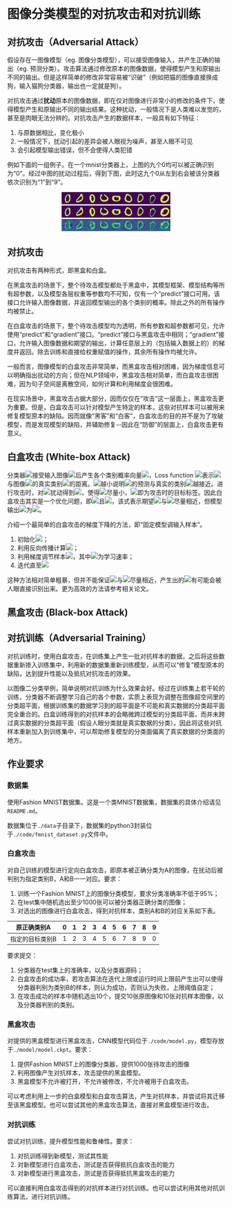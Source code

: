 # 图像分类模型的对抗攻击和对抗训练

## 对抗攻击（Adversarial Attack）

假设存在一图像模型（eg. 图像分类模型），可以接受图像输入，并产生正确的输出（eg. 预测分类）。攻击算法通过修改原本的图像数据，使得模型产生和原输出不同的输出。但是这样简单的修改非常容易被“识破”（例如把猫的图像直接换成狗，输入猫狗分类器，输出也一定就是狗）。

对抗攻击通过**扰动**原本的图像数据，即在仅对图像进行非常小的修改的条件下，使得模型产生和原输出不同的输出结果。这种扰动，一般情况下是人类难以发觉的，甚至是肉眼无法分辨的。对抗攻击产生的数据样本，一般具有如下特征：

1. 与原数据相比，变化极小
2. 一般情况下，扰动引起的差异会被人眼视为噪声，甚至人眼不可见
3. 会引起模型输出错误，但不会使得人类犯错

例如下面的一组例子。在一个mnist分类器上，上图的九个0均可以被正确识别为“0”。经过中图的扰动过程后，得到下图，此时这九个0从左到右会被该分类器依次识别为“1”到“9”。

<div style="text-align: center">
<img src="./images/demo_mnist_0.jpg"/><br>
<img src="./images/demo_mnist_adv.gif"/><br>
<img src="./images/demo_mnist_adv.jpg"/>
</div>

## 对抗攻击

对抗攻击有两种形式，即黑盒和白盒。

在黑盒攻击的场景下，整个待攻击模型都处于黑盒中，其模型框架、模型结构等所有超参数，以及模型各层权重等参数均不可知，仅有一个“predict”接口可用。该接口允许输入图像数据，并返回模型输出的各个类别的概率。除此之外的所有操作均被禁止。

在白盒攻击的场景下，整个待攻击模型均为透明，所有参数和超参数都可见，允许使用“predict”和“gradient”接口。“predict”接口与黑盒攻击中相同；“gradient”接口，允许输入图像数据和期望的输出，计算任意层上的（包括输入数据上的）的梯度并返回。除去训练和直接给权重赋值的操作，其余所有操作均被允许。

一般而言，图像模型的白盒攻击非常简单，而黑盒攻击相对困难，因为梯度信息可以明确指出扰动的方向；但在NLP领域中，黑盒攻击相对简单，而白盒攻击很困难，因为句子空间是离散空间，如何计算和利用梯度会很困难。

在现实场景中，黑盒攻击占据大部分，因而仅仅在“攻击”这一层面上，黑盒攻击更为重要。但是，白盒攻击可以针对模型产生特定的样本，这些对抗样本可以被用来修复模型原本的缺陷。因而就像“黑客”和“白客”，白盒攻击的目的并不是为了攻破模型，而是发现模型的缺陷，并辅助修复--因此在“防御”的层面上，白盒攻击更有意义。

## 白盒攻击 (White-box Attack)

分类器<img src="http://latex.codecogs.com/gif.latex?C" />接受输入图像<img src="http://latex.codecogs.com/gif.latex?x" />后产生各个类别概率向量<img src="http://latex.codecogs.com/gif.latex?\hat y" />，Loss function <img src="http://latex.codecogs.com/gif.latex?L(x,y|C)" />表示<img src="http://latex.codecogs.com/gif.latex?\hat y" />与图像<img src="http://latex.codecogs.com/gif.latex?x" />的真实类别<img src="http://latex.codecogs.com/gif.latex?y" />的距离。<img src="http://latex.codecogs.com/gif.latex?L(x,y|C)" />越小说明<img src="http://latex.codecogs.com/gif.latex?C" />的预测与真实的类别<img src="http://latex.codecogs.com/gif.latex?y" />越接近。进行攻击时，对<img src="http://latex.codecogs.com/gif.latex?x" />扰动得到<img src="http://latex.codecogs.com/gif.latex?\tilde x" />，使得<img src="http://latex.codecogs.com/gif.latex?L(x,\tilde y|C)" />尽量小，<img src="http://latex.codecogs.com/gif.latex?\tilde y" />即为攻击时的目标标签。因此白盒攻击其实是一个优化问题，即<img src="http://latex.codecogs.com/gif.latex?\min_{\tilde x}L(\tilde x,\tilde y|C)" />且<img src="http://latex.codecogs.com/gif.latex?\min_{\tilde x}dist(x,\tilde x)" />，该式表示期望<img src="http://latex.codecogs.com/gif.latex?\tilde x" />与<img src="http://latex.codecogs.com/gif.latex?x" />尽量相近，但模型输出<img src="http://latex.codecogs.com/gif.latex?C(\tilde x)" />为<img src="http://latex.codecogs.com/gif.latex?\tilde y" />。

介绍一个最简单的白盒攻击的梯度下降的方法，即“固定模型调输入样本”。

1. 初始化<img src="http://latex.codecogs.com/gif.latex?x^{(0)}=x" />；
2. 利用反向传播计算<img src="http://latex.codecogs.com/gif.latex?\\nabla_{x^{(n)}}L=\frac{\partial L(x^{(n)},\tilde y|C)}{\partial x^{(n)}}" />；
3. 利用梯度调节样本<img src="http://latex.codecogs.com/gif.latex?x^{(n+1)}=x^{(n)}-\alpha\cdot\nabla_{x^{(n)}}L" />，其中<img src="http://latex.codecogs.com/gif.latex?\alpha" />为学习速率；
4. 迭代直至<img src="http://latex.codecogs.com/gif.latex?argmax C(x^{(n)})=argmax \tilde y" />

这种方法相对简单粗暴，但并不能保证<img src="http://latex.codecogs.com/gif.latex?\tilde x" />与<img src="http://latex.codecogs.com/gif.latex?x" />尽量相近，产生出的<img src="http://latex.codecogs.com/gif.latex?\tilde x" />有可能会被人眼直接识别出来。更为高效的方法请参考相关论文。

## 黑盒攻击 (Black-box Attack)



## 对抗训练（Adversarial Training）

对抗训练时，使用白盒攻击，在训练集上产生一批对抗样本的数据，之后将这些数据重新掺入训练集中，利用新的数据集重新训练模型，从而可以“修复”模型原本的缺陷，达到提升性能以及抵抗对抗攻击的效果。

以图像二分类举例，简单说明对抗训练为什么效果会好。经过在训练集上若干轮的训练，分类器不断调整学习自己的各个参数，实质上表现为调整在图像超空间里的分类超平面，根据训练集的数据学习到的超平面是不可能和真实数据的分类超平面完全重合的。白盒训练得到的对抗样本的会略微跨过模型的分类超平面，而并未跨过真实数据的分类超平面（假设人眼分类就是真实数据的分类）。因此将这些对抗样本重新加入到训练集中，可以帮助修复模型的分类面偏离了真实数据的分类面的地方。

## 作业要求

### 数据集

使用Fashion MNIST数据集。这是一个类MNIST数据集，数据集的具体介绍请见```README.md```。

数据集位于```./data```子目录下，数据集的python3封装位于```./code/fmnist_dataset.py```文件中。

### 白盒攻击

对自己训练的模型进行定向白盒攻击，即原本被正确分类为A的图像，在扰动后被判别为指定类别B，A和B一一对应。要求：

1. 训练一个Fashion MNIST上的图像分类模型，要求分类准确率不低于95%；
2. 在test集中随机选出至少1000张可以被分类器正确分类的图像；
3. 对选出的图像进行白盒攻击，得到对抗样本，类别A和B的对应关系如下表。

| 原正确类别A    | 0 | 1 | 2 | 3 | 4 | 5 | 6 | 7 | 8 | 9 |
| ------------- | - | - | - | - | - | - | - | - | - | - |
| 指定的目标类别B | 1 | 2 | 3 | 4 | 5 | 6 | 7 | 8 | 9 | 0 |

要求提交：

1. 分类器在test集上的准确率，以及分类器源码；
2. 白盒攻击的成功率，若攻击算法在迭代上限或运行时间上限前产生出可以使得分类器判别为类别B的样本，则认为成功，否则认为失败，上限阈值自定；
3. 在攻击成功的样本中随机选出10个，提交10张原图像和10张对抗样本图像，以及分类器判别的类别。

### 黑盒攻击

对提供的黑盒模型进行黑盒攻击，CNN模型代码位于```./code/model.py```，模型存放于```./model/model.ckpt```。要求：

1. 提供Fashion MNIST上的图像分类器，提供1000张待攻击的图像
2. 利用图像产生对抗样本，攻击提供的黑盒模型。
3. 黑盒模型不允许被打开，不允许被修改，不允许被用于白盒攻击。

可以考虑利用上一步的白盒模型和白盒攻击算法，产生对抗样本，并尝试将其迁移至该黑盒模型。也可以尝试其他的黑盒攻击算法，直接对黑盒模型进行攻击。

### 对抗训练

尝试对抗训练，提升模型性能和鲁棒性。要求：

1. 对抗训练得到新模型，测试其性能
2. 对新模型进行白盒攻击，测试是否获得抵抗白盒攻击的能力
3. 对新模型进行黑盒攻击，测试是否获得抵抗黑盒攻击的能力

可以直接利用白盒攻击得到的对抗样本进行对抗训练。也可以尝试利用其他对抗训练算法，进行对抗训练。
